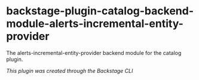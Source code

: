 # backstage-plugin-catalog-backend-module-alerts-incremental-entity-provider

The alerts-incremental-entity-provider backend module for the catalog plugin.

_This plugin was created through the Backstage CLI_
